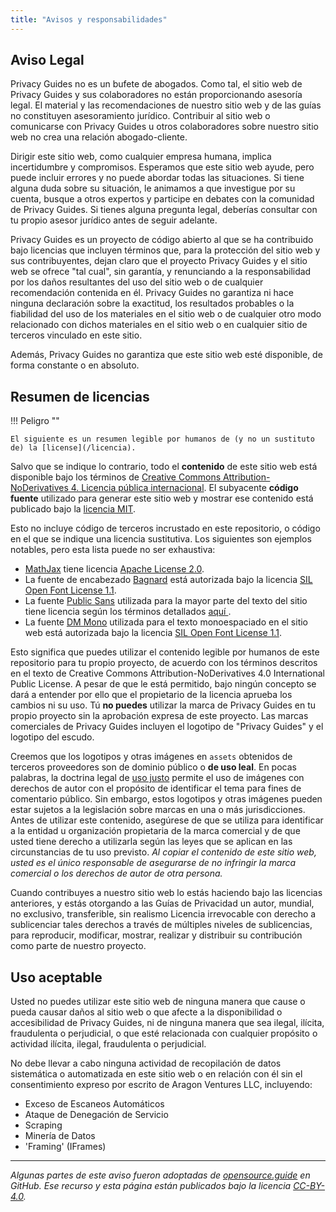 ```yaml
---
title: "Avisos y responsabilidades"
---
```


## Aviso Legal

Privacy Guides no es un bufete de abogados. Como tal, el sitio web de Privacy Guides y sus colaboradores no están proporcionando asesoría legal. El material y las recomendaciones de nuestro sitio web y de las guías no constituyen asesoramiento jurídico. Contribuir al sitio web o comunicarse con Privacy Guides u otros colaboradores sobre nuestro sitio web no crea una relación abogado-cliente.

Dirigir este sitio web, como cualquier empresa humana, implica incertidumbre y compromisos. Esperamos que este sitio web ayude, pero puede incluir errores y no puede abordar todas las situaciones. Si tiene alguna duda sobre su situación, le animamos a que investigue por su cuenta, busque a otros expertos y participe en debates con la comunidad de Privacy Guides. Si tienes alguna pregunta legal, deberías consultar con tu propio asesor jurídico antes de seguir adelante.

Privacy Guides es un proyecto de código abierto al que se ha contribuido bajo licencias que incluyen términos que, para la protección del sitio web y sus contribuyentes, dejan claro que el proyecto Privacy Guides y el sitio web se ofrece "tal cual", sin garantía, y renunciando a la responsabilidad por los daños resultantes del uso del sitio web o de cualquier recomendación contenida en él. Privacy Guides no garantiza ni hace ninguna declaración sobre la exactitud, los resultados probables o la fiabilidad del uso de los materiales en el sitio web o de cualquier otro modo relacionado con dichos materiales en el sitio web o en cualquier sitio de terceros vinculado en este sitio.

Además, Privacy Guides no garantiza que este sitio web esté disponible, de forma constante o en absoluto.

## Resumen de licencias

!!! Peligro ""

    El siguiente es un resumen legible por humanos de (y no un sustituto de) la [license](/licencia).

Salvo que se indique lo contrario, todo el **contenido** de este sitio web está disponible bajo los términos de [Creative Commons Attribution-NoDerivatives 4. Licencia pública internacional](https://github.com/privacyguides/privacyguides.org/blob/main/LICENSE). El subyacente **código fuente** utilizado para generar este sitio web y mostrar ese contenido está publicado bajo la [licencia MIT](https://github.com/privacyguides/privacyguides.org/tree/main/LICENSE-CODE).

Esto no incluye código de terceros incrustado en este repositorio, o código en el que se indique una licencia sustitutiva. Los siguientes son ejemplos notables, pero esta lista puede no ser exhaustiva:

* [MathJax](https://github.com/privacyguides/privacyguides.org/blob/main/theme/assets/javascripts/mathjax.js) tiene licencia [Apache License 2.0](https://github.com/privacyguides/privacyguides.org/blob/main/docs/assets/javascripts/LICENSE.mathjax.txt).
* La fuente de encabezado [Bagnard](https://github.com/privacyguides/brand/tree/main/WOFF/bagnard) está autorizada bajo la licencia [SIL Open Font License 1.1](https://github.com/privacyguides/brand/blob/main/WOFF/bagnard/LICENSE.txt).
* La fuente [Public Sans](https://github.com/privacyguides/brand/tree/main/WOFF/public_sans) utilizada para la mayor parte del texto del sitio tiene licencia según los términos detallados [aquí ](https://github.com/privacyguides/brand/blob/main/WOFF/public_sans/LICENSE.txt).
* La fuente [DM Mono](https://github.com/privacyguides/brand/tree/main/WOFF/dm_mono) utilizada para el texto monoespaciado en el sitio web está autorizada bajo la licencia [SIL Open Font License 1.1](https://github.com/privacyguides/brand/blob/main/WOFF/dm_mono/LICENSE.txt).

Esto significa que puedes utilizar el contenido legible por humanos de este repositorio para tu propio proyecto, de acuerdo con los términos descritos en el texto de Creative Commons Attribution-NoDerivatives 4.0 International Public License. A pesar de que le está permitido, bajo ningún concepto se dará a entender por ello que el propietario de la licencia aprueba los cambios ni su uso. Tú **no puedes** utilizar la marca de Privacy Guides en tu propio proyecto sin la aprobación expresa de este proyecto. Las marcas comerciales de Privacy Guides incluyen el logotipo de "Privacy Guides" y el logotipo del escudo.

Creemos que los logotipos y otras imágenes en `assets` obtenidos de terceros proveedores son de dominio público o **de uso leal**. En pocas palabras, la doctrina legal de [uso justo](https://es.wikipedia.org/wiki/Uso_justo) permite el uso de imágenes con derechos de autor con el propósito de identificar el tema para fines de comentario público. Sin embargo, estos logotipos y otras imágenes pueden estar sujetos a la legislación sobre marcas en una o más jurisdicciones. Antes de utilizar este contenido, asegúrese de que se utiliza para identificar a la entidad u organización propietaria de la marca comercial y de que usted tiene derecho a utilizarla según las leyes que se aplican en las circunstancias de tu uso previsto. *Al copiar el contenido de este sitio web, usted es el único responsable de asegurarse de no infringir la marca comercial o los derechos de autor de otra persona.*

Cuando contribuyes a nuestro sitio web lo estás haciendo bajo las licencias anteriores, y estás otorgando a las Guías de Privacidad un autor, mundial, no exclusivo, transferible, sin realismo Licencia irrevocable con derecho a sublicenciar tales derechos a través de múltiples niveles de sublicencias, para reproducir, modificar, mostrar, realizar y distribuir su contribución como parte de nuestro proyecto.

## Uso aceptable

Usted no puedes utilizar este sitio web de ninguna manera que cause o pueda causar daños al sitio web o que afecte a la disponibilidad o accesibilidad de Privacy Guides, ni de ninguna manera que sea ilegal, ilícita, fraudulenta o perjudicial, o que esté relacionada con cualquier propósito o actividad ilícita, ilegal, fraudulenta o perjudicial.

No debe llevar a cabo ninguna actividad de recopilación de datos sistemática o automatizada en este sitio web o en relación con él sin el consentimiento expreso por escrito de Aragon Ventures LLC, incluyendo:

* Exceso de Escaneos Automáticos
* Ataque de Denegación de Servicio
* Scraping
* Minería de Datos
* 'Framing' (IFrames)

---

*Algunas partes de este aviso fueron adoptadas de [opensource.guide](https://github.com/github/opensource.guide/blob/master/notices.md) en GitHub. Ese recurso y esta página están publicados bajo la licencia [CC-BY-4.0](https://creativecommons.org/licenses/by-sa/4.0/).*
